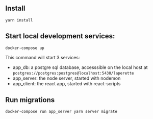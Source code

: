 ## Install

```sh
yarn install
```

## Start local development services:

```sh
docker-compose up
```

This command will start 3 services:

- app_db: a postgre sql database, accesssible on the local host at `postgres://postgres:postgres@localhost:5430/laperette`
- app_server: the node server, started with nodemon
- app_client: the react app, started with react-scripts

## Run migrations

```sh
docker-compose run app_server yarn server migrate
```
